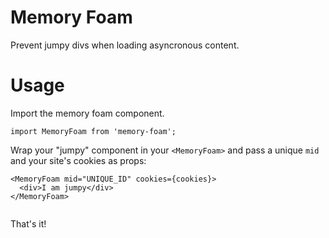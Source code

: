 # Memory Foam 
Prevent jumpy divs when loading asyncronous content.

# Usage
Import the memory foam component. 

```
import MemoryFoam from 'memory-foam';
```  

Wrap your "jumpy" component in your `<MemoryFoam>` and pass a unique `mid` and your site's cookies as props:  
```
<MemoryFoam mid="UNIQUE_ID" cookies={cookies}>
  <div>I am jumpy</div>
</MemoryFoam>
  
```
    
That's it! 

